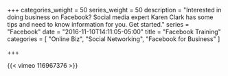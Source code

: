 +++
categories_weight = 50
series_weight = 50
description = "Interested in doing business on Facebook? Social media expert Karen Clark has some tips and need to know information for you. Get started."
series = "Facebook"
date = "2016-11-10T14:11:05-05:00"
title = "Facebook Training"
categories = [
  "Online Biz",
  "Social Networking",
  "Facebook for Business"
]

+++

{{< vimeo 116967376 >}}
